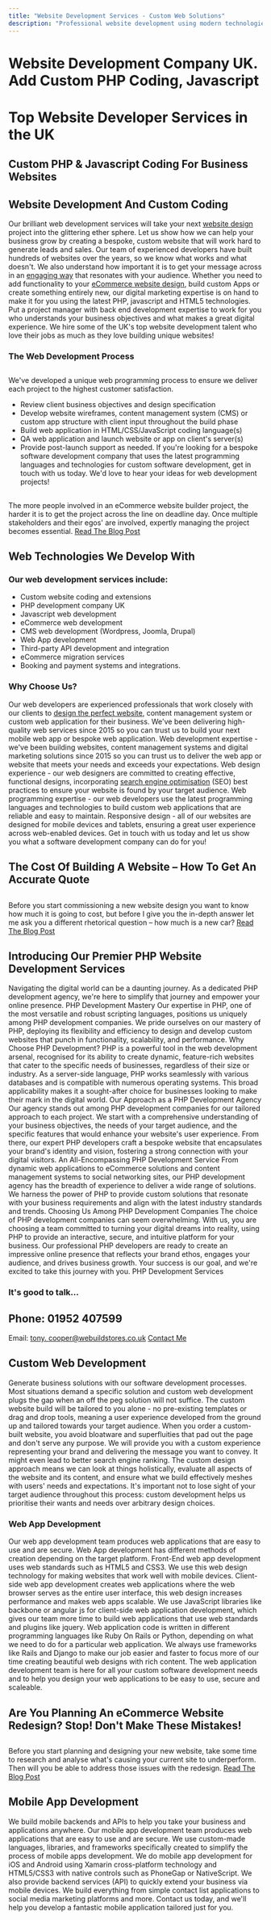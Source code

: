 ```yaml
---
title: "Website Development Services - Custom Web Solutions"
description: "Professional website development using modern technologies. Custom functionality, integrations and performance optimisation for serious businesses."
---
```


# Website Development Company UK. Add Custom PHP Coding, Javascript
# Top Website Developer Services in the UK
## Custom PHP & Javascript Coding For Business Websites
## Website Development And Custom Coding
Our brilliant web development services will take your next [website design](https://www.webuildstores.co.uk/website-design) project into the glittering ether sphere. Let us show how we can help your business grow by creating a bespoke, custom website that will work hard to generate leads and sales.
Our team of experienced developers have built hundreds of websites over the years, so we know what works and what doesn't. We also understand how important it is to get your message across in an [engaging way](https://www.webuildstores.co.uk/post/how-to-write-amazing-copy-that-sells-like-mad-men-s-don-draper) that resonates with your audience.
Whether you need to add functionality to your [eCommerce website design](https://www.webuildstores.co.uk/ecommerce-website-design-telford), build custom Apps or create something entirely new, our digital marketing expertise is on hand to make it for you using the latest PHP, javascript and HTML5 technologies.
Put a project manager with back end development expertise to work for you who understands your business objectives and what makes a great digital experience.
We hire some of the UK's top website development talent who love their jobs as much as they love building unique websites!
### The Web Development Process

## 
We've developed a unique web programming process to ensure we deliver each project to the highest customer satisfaction.
 * Review client business objectives and design specification
 * Develop website wireframes, content management system (CMS) or custom app structure with client input throughout the build phase
 * Build web application in HTML/CSS/JavaScript coding language(s)
 * QA web application and launch website or app on client's server(s)
 * Provide post-launch support as needed.
If you're looking for a bespoke software development company that uses the latest programming languages and technologies for custom software development, get in touch with us today.
We'd love to hear your ideas for web development projects!
[](https://www.webuildstores.co.uk/contact)
[](https://www.webuildstores.co.uk/post/the-cost-of-building-a-website-how-to-get-an-accurate-quote)
### 

## 
The more people involved in an eCommerce website builder project, the harder it is to get the project across the line on deadline day. Once multiple stakeholders and their egos' are involved, expertly managing the project becomes essential.
[Read The Blog Post](https://www.webuildstores.co.uk/post/project-management-guide)
## Web Technologies We Develop With
### Our web development services include:
 * Custom website coding and extensions
 * PHP development company UK
 * Javascript web development
 * eCommerce web development
 * CMS web development (Wordpress, Joomla, Drupal)
 * Web App development
 * Third-party API development and integration
 * eCommerce migration services
 * Booking and payment systems and integrations.
### 

### Why Choose Us?

Our web developers are experienced professionals that work closely with our clients to [design the perfect website](https://www.webuildstores.co.uk/website-design), content management system or custom web application for their business.
We've been delivering high-quality web services since 2015 so you can trust us to build your next mobile web app or bespoke web application.
Web development expertise \- we've been building websites, content management systems and digital marketing solutions since 2015 so you can trust us to deliver the web app or website that meets your needs and exceeds your expectations.
Web design experience \- our web designers are committed to creating effective, functional designs, incorporating [search engine optimisation](https://www.webuildstores.co.uk/seo-copywriting) (SEO) best practices to ensure your website is found by your target audience.
Web programming expertise \- our web developers use the latest programming languages and technologies to build custom web applications that are reliable and easy to maintain.
Responsive design \- all of our websites are designed for mobile devices and tablets, ensuring a great user experience across web-enabled devices.
Get in touch with us today and let us show you what a software development company can do for you!
[](https://www.webuildstores.co.uk/contact)
[](https://www.webuildstores.co.uk/contact)
[](https://www.webuildstores.co.uk/post/the-cost-of-building-a-website-how-to-get-an-accurate-quote)
## The Cost Of Building A Website – How To Get An Accurate Quote
## 
Before you start commissioning a new website design you want to know how much it is going to cost, but before I give you the in-depth answer let me ask you a different rhetorical question – how much is a new car?
[Read The Blog Post](https://www.webuildstores.co.uk/post/the-cost-of-building-a-website-how-to-get-an-accurate-quote)
## Introducing Our Premier PHP Website Development Services
Navigating the digital world can be a daunting journey. As a dedicated PHP development agency, we're here to simplify that journey and empower your online presence.
PHP Development Mastery
Our expertise in PHP, one of the most versatile and robust scripting languages, positions us uniquely among PHP development companies. We pride ourselves on our mastery of PHP, deploying its flexibility and efficiency to design and develop custom websites that punch in functionality, scalability, and performance.
Why Choose PHP Development?
PHP is a powerful tool in the web development arsenal, recognised for its ability to create dynamic, feature-rich websites that cater to the specific needs of businesses, regardless of their size or industry.
As a server-side language, PHP works seamlessly with various databases and is compatible with numerous operating systems. This broad applicability makes it a sought-after choice for businesses looking to make their mark in the digital world.
Our Approach as a PHP Development Agency
Our agency stands out among PHP development companies for our tailored approach to each project. We start with a comprehensive understanding of your business objectives, the needs of your target audience, and the specific features that would enhance your website's user experience.
From there, our expert PHP developers craft a bespoke website that encapsulates your brand's identity and vision, fostering a strong connection with your digital visitors.
An All-Encompassing PHP Development Service
From dynamic web applications to eCommerce solutions and content management systems to social networking sites, our PHP development agency has the breadth of experience to deliver a wide range of solutions. We harness the power of PHP to provide custom solutions that resonate with your business requirements and align with the latest industry standards and trends.
Choosing Us Among PHP Development Companies
The choice of PHP development companies can seem overwhelming. With us, you are choosing a team committed to turning your digital dreams into reality, using PHP to provide an interactive, secure, and intuitive platform for your business.
Our professional PHP developers are ready to create an impressive online presence that reflects your brand ethos, engages your audience, and drives business growth. Your success is our goal, and we're excited to take this journey with you.
PHP Development Services
### It's good to talk...

## Phone: 01952 407599
Email: [tony. cooper@webuildstores.co.uk](mailto:tony.cooper@webuildstores.co.uk)
[Contact Me](https://www.webuildstores.co.uk/post/project-management-guide)
## Custom Web Development
Generate business solutions with our software development processes.
Most situations demand a specific solution and custom web development plugs the gap when an off the peg solution will not suffice.
The custom website build will be tailored to you alone - no pre-existing templates or drag and drop tools, meaning a user experience developed from the ground up and tailored towards your target audience.
When you order a custom-built website, you avoid bloatware and superfluities that pad out the page and don't serve any purpose.
We will provide you with a custom experience representing your brand and delivering the message you want to convey. It might even lead to better search engine ranking.
The custom design approach means we can look at things holistically, evaluate all aspects of the website and its content, and ensure what we build effectively meshes with users' needs and expectations.
It's important not to lose sight of your target audience throughout this process: custom development helps us prioritise their wants and needs over arbitrary design choices.
### Web App Development

Our web app development team produces web applications that are easy to use and are secure.
Web App development has different methods of creation depending on the target platform.
Front-End web app development uses web standards such as HTML5 and CSS3. We use this web design technology for making websites that work well with mobile devices.
Client-side web app development creates web applications where the web browser serves as the entire user interface, this web design increases performance and makes web apps scalable.
We use JavaScript libraries like backbone or angular js for client-side web application development, which gives our team more time to build web applications that use web standards and plugins like jquery.
Web application code is written in different programming languages like Ruby On Rails or Python, depending on what we need to do for a particular web application.
We always use frameworks like Rails and Django to make our job easier and faster to focus more of our time creating beautiful web designs with rich content.
The web application development team is here for all your custom software development needs and to help you design your web applications to be easy to use, secure and scaleable.
[](https://www.webuildstores.co.uk/post/the-cost-of-building-a-website-how-to-get-an-accurate-quote)
## Are You Planning An eCommerce Website Redesign? Stop! Don't Make These Mistakes!
## 
Before you start planning and designing your new website, take some time to research and analyse what's causing your current site to underperform. Then will you be able to address those issues with the redesign.
[Read The Blog Post](https://www.webuildstores.co.uk/post/the-cost-of-building-a-website-how-to-get-an-accurate-quote)
## Mobile App Development
We build mobile backends and APIs to help you take your business and applications anywhere.
Our mobile app development team produces web applications that are easy to use and are secure.
We use custom-made languages, libraries, and frameworks specifically created to simplify the process of mobile apps development.
We do mobile app development for iOS and Android using Xamarin cross-platform technology and HTML5/CSS3 with native controls such as PhoneGap or NativeScript.
We also provide backend services (API) to quickly extend your business via mobile devices.
We build everything from simple contact list applications to social media marketing platforms and more.
Contact us today, and we'll help you develop a fantastic mobile application tailored just for you.
